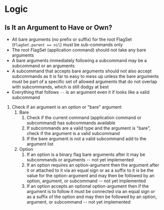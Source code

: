 Logic
=====

Is It an Argument to Have or Own?
---------------------------------

* All bare arguments (no prefix or suffix) for the root FlagSet (`FlagSet.parent == nil`) must be sub-commands only
* The root FlagSet (application command) should not take any bare arguments
* A bare arguments immediately following a subcommand may be a subcommand or an arguments
* A subcommand that accepts bare arguments should not also accept subcommands as it is far to easy to mess up unless the bare arguments must be part of a specific set of allowed arguments that do not overlap with subcommands, which is still dodgy at best
* Everything that follows `--` is an argument even it if looks like a valid subcommand

1. Check if an argument is an option or "bare" argument
	1. Bare
		1. Check if the current command (application command or subcommand) has subcommands available
		2. If subcommands are a valid type and the argument is "bare", check if the argument is a valid subcommand
		3. If the bare argument is not a valid subcommand add to the argument list
	2. Option
		1. If an option is a binary flag bare arguments after it may be subcommands or arguments -- not yet implemented
		2. If an option requires an option-argument then the argument after it or attached to it via an equal sign or as a suffix to it is be the value for the option-argument and may then be followed by an option, argument, or subcommand -- not yet implemented
		3. If an option accepts an optional option-argument then if the argument is to follow it must be connected via an equal sign or as a suffix of the option and may then be followed by an option, argument, or subcommand -- not yet implemented

